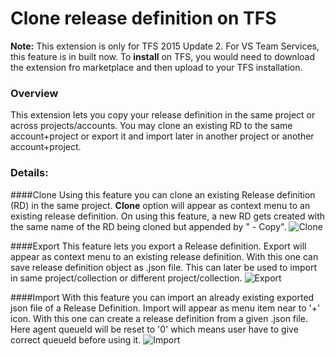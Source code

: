 # Clone release definition on TFS

**Note:** This extension is only for TFS 2015 Update 2. For VS Team Services, this feature is in built now.
To **install** on TFS, you would need to download the extension fro marketplace and then upload to your TFS installation. 

### Overview
This extension lets you copy your release definition in the same project or across projects/accounts. You may clone an existing RD to the same account+project or export it and import later in another project or another account+project.

### Details:
####Clone
Using this feature you can clone an existing Release definition (RD) in the same project.
__Clone__ option will appear as context menu to an existing release definition. On using this feature, a new RD gets created with the same name of the RD being cloned but appended by " - Copy". 
![Clone](images/Clone.png)

####Export
This feature lets you export a Release definition. 
Export will appear as context menu to an existing release definition. With this one can save release definition object as .json file. This can later be used to import in same project/collection or different project/collection.
![Export](images/Export.png)

####Import
With this feature you can import an already existing exported json file of a Release Definition.
Import will appear as menu item near to '+' icon. With this one can create a release definition from a given .json file. Here agent queueId will be reset to '0' which means user have to give correct queueId before using it.
![Import](images/Import.png)
